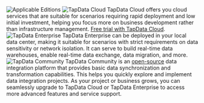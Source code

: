 <span class="tooltip">
  <img src="https://img.shields.io/badge/Applicable%20to:-5c5c5c" style={{transform:'scale(1.1)'}} alt="Applicable Editions"/>
</span>

<span class="tooltip">
  <img src="https://img.shields.io/badge/_Cloud_-3B47E5" style={{transform:'scale(1.1)'}} alt="TapData Cloud"/>
  <span class="tooltip-content">TapData Cloud offers you cloud services that are suitable for scenarios requiring rapid deployment and low initial investment, helping you focus more on business development rather than infrastructure management. <a href="https://cloud.tapdata.net/console/v3/">Free trial with TapData Cloud</a>.</span>
</span>

<span class="tooltip">
  <img src="https://img.shields.io/badge/Enterprise-F3961A" style={{transform:'scale(1.1)'}} alt="TapData Enterprise"/>
  <span class="tooltip-content">TapData Enterprise can be deployed in your local data center, making it suitable for scenarios with strict requirements on data sensitivity or network isolation. It can serve to build real-time data warehouses, enable real-time data exchange, data migration, and more.</span>
</span>

<span class="tooltip">
  <img src="https://img.shields.io/badge/Community-00B42A" style={{transform:'scale(1.1)'}} alt="TapData Community"/>
  <span class="tooltip-content">TapData Community is an <a href="https://github.com/tapdata/tapdata">open-source</a> data integration platform that provides basic data synchronization and transformation capabilities. This helps you quickly explore and implement data integration projects. As your project or business grows, you can seamlessly upgrade to TapData Cloud or TapData Enterprise to access more advanced features and service support.</span>
</span>